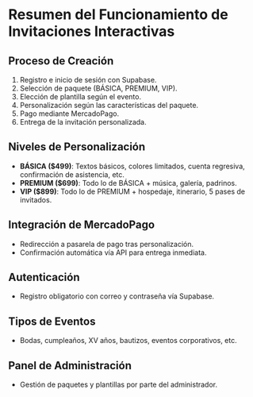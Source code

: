 # Resumen del Funcionamiento de Invitaciones Interactivas

## Proceso de Creación
1. Registro e inicio de sesión con Supabase.
2. Selección de paquete (BÁSICA, PREMIUM, VIP).
3. Elección de plantilla según el evento.
4. Personalización según las características del paquete.
5. Pago mediante MercadoPago.
6. Entrega de la invitación personalizada.

## Niveles de Personalización
- **BÁSICA ($499)**: Textos básicos, colores limitados, cuenta regresiva, confirmación de asistencia, etc.
- **PREMIUM ($699)**: Todo lo de BÁSICA + música, galería, padrinos.
- **VIP ($899)**: Todo lo de PREMIUM + hospedaje, itinerario, 5 pases de invitados.

## Integración de MercadoPago
- Redirección a pasarela de pago tras personalización.
- Confirmación automática vía API para entrega inmediata.

## Autenticación
- Registro obligatorio con correo y contraseña vía Supabase.

## Tipos de Eventos
- Bodas, cumpleaños, XV años, bautizos, eventos corporativos, etc.

## Panel de Administración
- Gestión de paquetes y plantillas por parte del administrador.